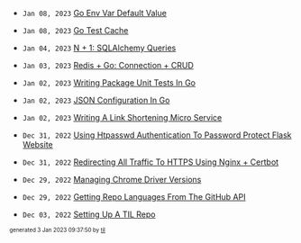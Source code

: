 
* <code>Jan 08, 2023</code> [Go Env Var Default Value](docs/2023-01-08T14-26-04-go-env-var-default-value.md)

* <code>Jan 08, 2023</code> [Go Test Cache](docs/2023-01-08T14-21-00-go-test-cache.md)

* <code>Jan 04, 2023</code> [N + 1: SQLAlchemy Queries](2023-01-04T11-21-32-n-and-1-queries.md)

* <code>Jan 03, 2023</code> [Redis + Go: Connection + CRUD](2023-01-03T15-42-31-redis-and-go-connection-and-crud.md)

* <code>Jan 02, 2023</code> [Writing Package Unit Tests In Go](2023-01-02T18-49-38-writing-package-unit-tests-in-go.md)

* <code>Jan 02, 2023</code> [JSON Configuration In Go](2023-01-02T18-27-22-json-configuration-in-go.md)

* <code>Jan 02, 2023</code> [Writing A Link Shortening Micro Service](2023-01-02T14-28-08-writing-a-link-shortening-micro-service.md)

* <code>Dec 31, 2022</code> [Using Htpasswd Authentication To Password Protect Flask Website](2022-12-31T10-44-30-using-htpasswd-authentication-to-password-protect-flask-website.md)

* <code>Dec 31, 2022</code> [Redirecting All Traffic To HTTPS Using Nginx + Certbot](2022-12-31T10-34-48-redirecting-all-traffic-to-https-using-nginx-+-certbot.md)

* <code>Dec 29, 2022</code> [Managing Chrome Driver Versions](2022-12-29T16-27-12-managing-chrome-driver-versions.md)

* <code>Dec 29, 2022</code> [Getting Repo Languages From The GitHub API](2022-12-29T13-47-57-getting-repo-languages-from-the-github-api.md)

* <code>Dec 03, 2022</code> [Setting Up A TIL Repo](2022-12-03T02-07-49-setting-up-a-til-repo.md)


<sup><sub>generated 3 Jan 2023 09:37:50 by <a href='https://github.com/senorprogrammer/til'>til</a></sub></sup>

